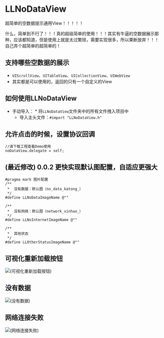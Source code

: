 # LLNoDataView
超简单的空数据提示通用View！！！！！

什么，简单到不行了！！！真的超级简单的使用！！！其实有牛逼的空数据展示那种，应该都知道，但是使用上就是太过繁琐，需要实现很多，所以果断放弃！！！自己弄个超简单的超简单的！


## <a id="支持哪些空数据的展示"></a>支持哪些空数据的展示
* `UIScrollView`、`UITableView`、`UICollectionView`、`UIWebView`
* 其实都是可以使用的，返回的只有一个自定义的View

## <a id="如何使用LLNoDataView"></a>如何使用LLNoDataView
<!--* cocoapods导入：`pod 'LLNoDataView'`-->
* 手动导入：
      * 将`LLNoDataView`文件夹中的所有文件拽入项目中
    * 导入主头文件：`#import "LLNoDataView.h"`

## <a id="允许点击的时候，设置协议回调"></a>允许点击的时候，设置协议回调
```objc
//请下载工程查看Demo使用
noDataView.delegate = self;
```

## (最近修改) 0.0.2 更快实现默认图配置，自适应更强大
```objc
#pragma mark 图片配置
/**
 *  没有数据：默认图（no_data_katong_）
 */
#define LLNoDataImageName @""

/**
 *  没有网络：默认图（network_xinhao_）
 */
#define LLNoInternetImageName @""

/**
 *  其他状态
 */
#define LLOtherStatusImageName @""
```

## <a id="可视化重新加载按钮"></a>可视化重新加载按钮
![(可视化重新加载按钮)](https://github.com/LvJianfeng/LLNoDataView/blob/master/Screen1_0.png)

## <a id="没有数据"></a>没有数据
![(没有数据)](https://github.com/LvJianfeng/LLNoDataView/blob/master/Screen1_1.png)

## <a id="网络连接失败"></a>网络连接失败
![(网络连接失败)](https://github.com/LvJianfeng/LLNoDataView/blob/master/Screen1_2.png)
